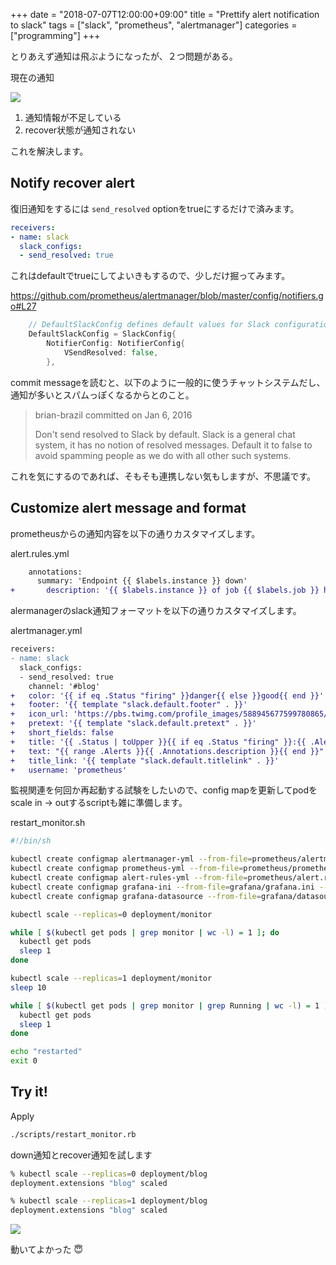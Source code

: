 +++
date = "2018-07-07T12:00:00+09:00"
title = "Prettify alert notification to slack"
tags = ["slack", "prometheus", "alertmanager"]
categories = ["programming"]
+++

とりあえず通知は飛ぶようになったが、２つ問題がある。

現在の通知

![](https://threetreeslight.com/images/blog/2018/07/2018-07-01-gke-prometheus-slack.png)

1. 通知情報が不足している
1. recover状態が通知されない

これを解決します。

## Notify recover alert

復旧通知をするには `send_resolved` optionをtrueにするだけで済みます。

```yaml
receivers:
- name: slack
  slack_configs:
  - send_resolved: true
```

これはdefaultでtrueにしてよいきもするので、少しだけ掘ってみます。

https://github.com/prometheus/alertmanager/blob/master/config/notifiers.go#L27

```go
	// DefaultSlackConfig defines default values for Slack configurations.
	DefaultSlackConfig = SlackConfig{
		NotifierConfig: NotifierConfig{
			VSendResolved: false,
		},
```

commit messageを読むと、以下のように一般的に使うチャットシステムだし、通知が多いとスパムっぽくなるからとのこと。

> brian-brazil committed on Jan 6, 2016
>
> Don't send resolved to Slack by default.
> Slack is a general chat system, it has no notion of resolved messages. Default it to false to avoid spamming people as we do with all other such systems.

これを気にするのであれば、そもそも連携しない気もしますが、不思議です。

## Customize alert message and format

prometheusからの通知内容を以下の通りカスタマイズします。

alert.rules.yml

```diff
    annotations:
      summary: 'Endpoint {{ $labels.instance }} down'
+       description: '{{ $labels.instance }} of job {{ $labels.job }} has been has been down for more than 10 seconds.'
```

alermanagerのslack通知フォーマットを以下の通りカスタマイズします。

alertmanager.yml

```diff
receivers:
- name: slack
  slack_configs:
  - send_resolved: true
    channel: '#blog'
+   color: '{{ if eq .Status "firing" }}danger{{ else }}good{{ end }}'
+   footer: '{{ template "slack.default.footer" . }}'
+   icon_url: 'https://pbs.twimg.com/profile_images/588945677599780865/mrhc1gSh_400x400.png'
+   pretext: '{{ template "slack.default.pretext" . }}'
+   short_fields: false
+   title: '{{ .Status | toUpper }}{{ if eq .Status "firing" }}:{{ .Alerts.Firing | len }}{{ end }} {{ range .Alerts }}{{ .Annotations.summary }}{{ end }}'
+   text: "{{ range .Alerts }}{{ .Annotations.description }}{{ end }}"
+   title_link: '{{ template "slack.default.titlelink" . }}'
+   username: 'prometheus'
```

監視関連を何回か再起動する試験をしたいので、config mapを更新してpodをscale in -> outするscriptも雑に準備します。

restart_monitor.sh

```sh
#!/bin/sh

kubectl create configmap alertmanager-yml --from-file=prometheus/alertmanager.yml --dry-run -o yaml | kubectl replace configmap alertmanager-yml -f -
kubectl create configmap prometheus-yml --from-file=prometheus/prometheus.yml --dry-run -o yaml | kubectl replace configmap prometheus-yml -f -
kubectl create configmap alert-rules-yml --from-file=prometheus/alert.rules.yml --dry-run -o yaml | kubectl replace configmap alert-rules-yml -f -
kubectl create configmap grafana-ini --from-file=grafana/grafana.ini --dry-run -o yaml | kubectl replace configmap grafana-ini -f -
kubectl create configmap grafana-datasource --from-file=grafana/datasource.yaml --dry-run -o yaml | kubectl replace configmap grafana-datasource -f -

kubectl scale --replicas=0 deployment/monitor

while [ $(kubectl get pods | grep monitor | wc -l) = 1 ]; do
  kubectl get pods
  sleep 1
done

kubectl scale --replicas=1 deployment/monitor
sleep 10

while [ $(kubectl get pods | grep monitor | grep Running | wc -l) = 1 ]; do
  kubectl get pods
  sleep 1
done

echo "restarted"
exit 0
```

## Try it!

Apply

```sh
./scripts/restart_monitor.rb
```

down通知とrecover通知を試します

```sh
% kubectl scale --replicas=0 deployment/blog
deployment.extensions "blog" scaled

% kubectl scale --replicas=1 deployment/blog
deployment.extensions "blog" scaled
```

![](/images/blog/2018/07/2018-07-07-alarm.png)

動いてよかった 😇

